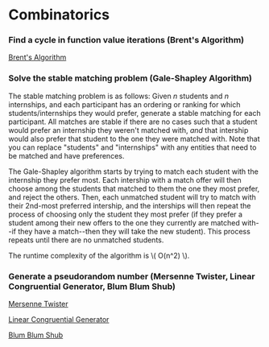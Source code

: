 # Combinatorics

### Find a cycle in function value iterations (Brent's Algorithm)

[Brent's Algorithm](https://en.wikipedia.org/wiki/Brent%27s_method)

### Solve the stable matching problem (Gale-Shapley Algorithm)

The stable matching problem is as follows: Given _n_ students and _n_ internships, and each participant has an ordering or ranking for which students/internships they would prefer, generate a stable matching for each participant. All matches are stable if there are no cases such that a student would prefer an internship they weren't matched with, _and_ that intership would also prefer that student to the one they were matched with. Note that you can replace "students" and "internships" with any entities that need to be matched and have preferences.

The Gale-Shapley algorithm starts by trying to match each student with the internship they prefer most. Each intership with a match offer will then choose among the students that matched to them the one they most prefer, and reject the others. Then, each unmatched student will try to match with their 2nd-most preferred intership, and the interships will then repeat the process of choosing only the student they most prefer (if they prefer a student among their new offers to the one they currently are matched with--if they have a match--then they will take the new student). This process repeats until there are no unmatched students.

The runtime complexity of the algorithm is \\( O(n^2) \\).

### Generate a pseudorandom number (Mersenne Twister, Linear Congruential Generator, Blum Blum Shub)

[Mersenne Twister](https://en.wikipedia.org/wiki/Mersenne_Twister)

[Linear Congruential Generator](https://en.wikipedia.org/wiki/Linear_congruential_generator)

[Blum Blum Shub](https://en.wikipedia.org/wiki/Blum_Blum_Shub)